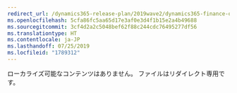 ```yaml
---
redirect_url: /dynamics365-release-plan/2019wave2/dynamics365-finance-operations/cancel-bank-reconciliation
ms.openlocfilehash: 5cfa86fc5aa65d17e3af0e3d4f1b15e2a4b49688
ms.sourcegitcommit: 3cf4d2a2c5048bef62f88c244cdc76495277df56
ms.translationtype: HT
ms.contentlocale: ja-JP
ms.lasthandoff: 07/25/2019
ms.locfileid: "1789312"
---
```

 ローカライズ可能なコンテンツはありません。 ファイルはリダイレクト専用です。